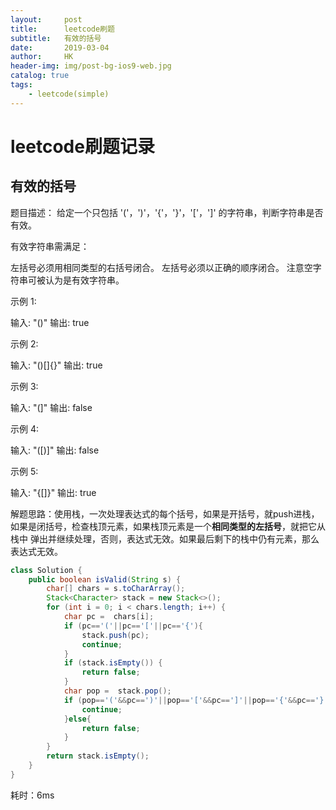 ```yaml
---
layout:     post
title:      leetcode刷题
subtitle:   有效的括号
date:       2019-03-04
author:     HK
header-img: img/post-bg-ios9-web.jpg
catalog: true
tags:
    - leetcode(simple)
---
```

# leetcode刷题记录
## 有效的括号

 题目描述：
         给定一个只包括 '('，')'，'{'，'}'，'['，']' 的字符串，判断字符串是否有效。

有效字符串需满足：

左括号必须用相同类型的右括号闭合。
左括号必须以正确的顺序闭合。
注意空字符串可被认为是有效字符串。
   
示例 1:

输入: "()"
输出: true

示例 2:

输入: "()[]{}"
输出: true

示例 3:

输入: "(]"
输出: false

示例 4:

输入: "([)]"
输出: false

示例 5:

输入: "{[]}"
输出: true

解题思路：使用栈，一次处理表达式的每个括号，如果是开括号，就push进栈，如果是闭括号，检查栈顶元素，如果栈顶元素是一个**相同类型的左括号**，就把它从栈中
弹出并继续处理，否则，表达式无效。如果最后剩下的栈中仍有元素，那么表达式无效。
``` java
class Solution {
    public boolean isValid(String s) {
        char[] chars = s.toCharArray();
        Stack<Character> stack = new Stack<>();
        for (int i = 0; i < chars.length; i++) {
            char pc =  chars[i];
            if (pc=='('||pc=='['||pc=='{'){
                stack.push(pc);
                continue;
            }
            if (stack.isEmpty()) {
                return false;
            }
            char pop =  stack.pop();
            if (pop=='('&&pc==')'||pop=='['&&pc==']'||pop=='{'&&pc=='}'){
                continue;
            }else{
                return false;
            }
        }
        return stack.isEmpty();
    }
}
```
耗时：6ms

